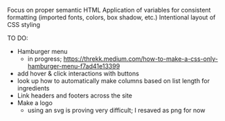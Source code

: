 Focus on proper semantic HTML
Application of variables for consistent formatting (imported fonts, colors, box shadow, etc.)
Intentional layout of CSS styling


TO DO:
- Hamburger menu
  - in progress; https://threkk.medium.com/how-to-make-a-css-only-hamburger-menu-f7ad41e13399
- add hover & click interactions with buttons
- look up how to automatically make columns based on list length for ingredients
- Link headers and footers across the site
- Make a logo
  - using an svg is proving very difficult; I resaved as png for now
